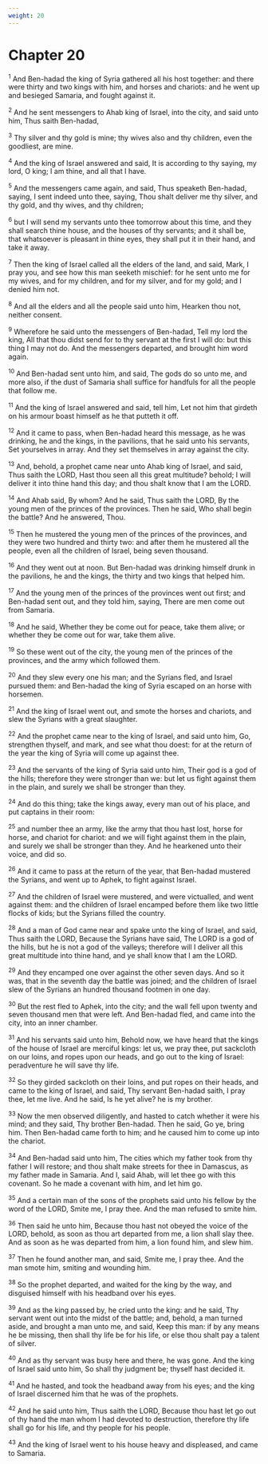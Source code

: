 ```yaml
---
weight: 20
---
```


# Chapter 20

<sup>1</sup> And Ben-hadad the king of Syria gathered all his host together: and there were thirty and two kings with him, and horses and chariots: and he went up and besieged Samaria, and fought against it. 

<sup>2</sup> And he sent messengers to Ahab king of Israel, into the city, and said unto him, Thus saith Ben-hadad, 

<sup>3</sup> Thy silver and thy gold is mine; thy wives also and thy children, even the goodliest, are mine. 

<sup>4</sup> And the king of Israel answered and said, It is according to thy saying, my lord, O king; I am thine, and all that I have. 

<sup>5</sup> And the messengers came again, and said, Thus speaketh Ben-hadad, saying, I sent indeed unto thee, saying, Thou shalt deliver me thy silver, and thy gold, and thy wives, and thy children; 

<sup>6</sup> but I will send my servants unto thee tomorrow about this time, and they shall search thine house, and the houses of thy servants; and it shall be, that whatsoever is pleasant in thine eyes, they shall put it in their hand, and take it away. 

<sup>7</sup> Then the king of Israel called all the elders of the land, and said, Mark, I pray you, and see how this man seeketh mischief: for he sent unto me for my wives, and for my children, and for my silver, and for my gold; and I denied him not. 

<sup>8</sup> And all the elders and all the people said unto him, Hearken thou not, neither consent. 

<sup>9</sup> Wherefore he said unto the messengers of Ben-hadad, Tell my lord the king, All that thou didst send for to thy servant at the first I will do: but this thing I may not do. And the messengers departed, and brought him word again. 

<sup>10</sup> And Ben-hadad sent unto him, and said, The gods do so unto me, and more also, if the dust of Samaria shall suffice for handfuls for all the people that follow me. 

<sup>11</sup> And the king of Israel answered and said, tell him, Let not him that girdeth on his armour boast himself as he that putteth it off. 

<sup>12</sup> And it came to pass, when Ben-hadad heard this message, as he was drinking, he and the kings, in the pavilions, that he said unto his servants, Set yourselves in array. And they set themselves in array against the city. 

<sup>13</sup> And, behold, a prophet came near unto Ahab king of Israel, and said, Thus saith the LORD, Hast thou seen all this great multitude? behold; I will deliver it into thine hand this day; and thou shalt know that I am the LORD. 

<sup>14</sup> And Ahab said, By whom? And he said, Thus saith the LORD, By the young men of the princes of the provinces. Then he said, Who shall begin the battle? And he answered, Thou. 

<sup>15</sup> Then he mustered the young men of the princes of the provinces, and they were two hundred and thirty two: and after them he mustered all the people, even all the children of Israel, being seven thousand. 

<sup>16</sup> And they went out at noon. But Ben-hadad was drinking himself drunk in the pavilions, he and the kings, the thirty and two kings that helped him. 

<sup>17</sup> And the young men of the princes of the provinces went out first; and Ben-hadad sent out, and they told him, saying, There are men come out from Samaria. 

<sup>18</sup> And he said, Whether they be come out for peace, take them alive; or whether they be come out for war, take them alive. 

<sup>19</sup> So these went out of the city, the young men of the princes of the provinces, and the army which followed them. 

<sup>20</sup> And they slew every one his man; and the Syrians fled, and Israel pursued them: and Ben-hadad the king of Syria escaped on an horse with horsemen. 

<sup>21</sup> And the king of Israel went out, and smote the horses and chariots, and slew the Syrians with a great slaughter. 

<sup>22</sup> And the prophet came near to the king of Israel, and said unto him, Go, strengthen thyself, and mark, and see what thou doest: for at the return of the year the king of Syria will come up against thee. 

<sup>23</sup> And the servants of the king of Syria said unto him, Their god is a god of the hills; therefore they were stronger than we: but let us fight against them in the plain, and surely we shall be stronger than they. 

<sup>24</sup> And do this thing; take the kings away, every man out of his place, and put captains in their room: 

<sup>25</sup> and number thee an army, like the army that thou hast lost, horse for horse, and chariot for chariot: and we will fight against them in the plain, and surely we shall be stronger than they. And he hearkened unto their voice, and did so. 

<sup>26</sup> And it came to pass at the return of the year, that Ben-hadad mustered the Syrians, and went up to Aphek, to fight against Israel. 

<sup>27</sup> And the children of Israel were mustered, and were victualled, and went against them: and the children of Israel encamped before them like two little flocks of kids; but the Syrians filled the country. 

<sup>28</sup> And a man of God came near and spake unto the king of Israel, and said, Thus saith the LORD, Because the Syrians have said, The LORD is a god of the hills, but he is not a god of the valleys; therefore will I deliver all this great multitude into thine hand, and ye shall know that I am the LORD. 

<sup>29</sup> And they encamped one over against the other seven days. And so it was, that in the seventh day the battle was joined; and the children of Israel slew of the Syrians an hundred thousand footmen in one day. 

<sup>30</sup> But the rest fled to Aphek, into the city; and the wall fell upon twenty and seven thousand men that were left. And Ben-hadad fled, and came into the city, into an inner chamber. 

<sup>31</sup> And his servants said unto him, Behold now, we have heard that the kings of the house of Israel are merciful kings: let us, we pray thee, put sackcloth on our loins, and ropes upon our heads, and go out to the king of Israel: peradventure he will save thy life. 

<sup>32</sup> So they girded sackcloth on their loins, and put ropes on their heads, and came to the king of Israel, and said, Thy servant Ben-hadad saith, I pray thee, let me live. And he said, Is he yet alive? he is my brother. 

<sup>33</sup> Now the men observed diligently, and hasted to catch whether it were his mind; and they said, Thy brother Ben-hadad. Then he said, Go ye, bring him. Then Ben-hadad came forth to him; and he caused him to come up into the chariot. 

<sup>34</sup> And Ben-hadad said unto him, The cities which my father took from thy father I will restore; and thou shalt make streets for thee in Damascus, as my father made in Samaria. And I, said Ahab, will let thee go with this covenant. So he made a covenant with him, and let him go. 

<sup>35</sup> And a certain man of the sons of the prophets said unto his fellow by the word of the LORD, Smite me, I pray thee. And the man refused to smite him. 

<sup>36</sup> Then said he unto him, Because thou hast not obeyed the voice of the LORD, behold, as soon as thou art departed from me, a lion shall slay thee. And as soon as he was departed from him, a lion found him, and slew him. 

<sup>37</sup> Then he found another man, and said, Smite me, I pray thee. And the man smote him, smiting and wounding him. 

<sup>38</sup> So the prophet departed, and waited for the king by the way, and disguised himself with his headband over his eyes. 

<sup>39</sup> And as the king passed by, he cried unto the king: and he said, Thy servant went out into the midst of the battle; and, behold, a man turned aside, and brought a man unto me, and said, Keep this man: if by any means he be missing, then shall thy life be for his life, or else thou shalt pay a talent of silver. 

<sup>40</sup> And as thy servant was busy here and there, he was gone. And the king of Israel said unto him, So shall thy judgment be; thyself hast decided it. 

<sup>41</sup> And he hasted, and took the headband away from his eyes; and the king of Israel discerned him that he was of the prophets. 

<sup>42</sup> And he said unto him, Thus saith the LORD, Because thou hast let go out of thy hand the man whom I had devoted to destruction, therefore thy life shall go for his life, and thy people for his people. 

<sup>43</sup> And the king of Israel went to his house heavy and displeased, and came to Samaria. 


